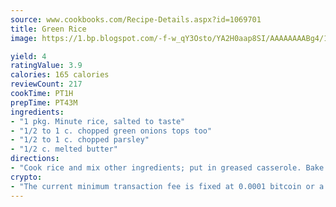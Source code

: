 ```yaml
---
source: www.cookbooks.com/Recipe-Details.aspx?id=1069701
title: Green Rice
image: https://1.bp.blogspot.com/-f-w_qY3Osto/YA2H0aap8SI/AAAAAAAABg4/17myAO5s9b8JksYvWDXpYkaDlcY0g6k_gCLcBGAsYHQ/s296/3.png

yield: 4
ratingValue: 3.9
calories: 165 calories
reviewCount: 217
cookTime: PT1H
prepTime: PT43M
ingredients:
- "1 pkg. Minute rice, salted to taste"
- "1/2 to 1 c. chopped green onions tops too"
- "1/2 to 1 c. chopped parsley"
- "1/2 c. melted butter"
directions:
- "Cook rice and mix other ingredients; put in greased casserole. Bake at 350u00b0 for 20 to 25 minutes."
crypto:
- "The current minimum transaction fee is fixed at 0.0001 bitcoin or a tenth of a millibitcoin per kilobyte, recently decreased from one millibitcoin."
---
```

